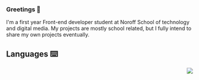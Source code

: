 ### Greetings 🙏

I'm a first year Front-end developer student at Noroff School of technology and digital media. 
My projects are mostly school related, but I fully intend to share my own projects eventually. 


##  Languages ⌨️

<a href="https://github.com/anuraghazra/github-readme-stats">
  <img align="right" src="https://github-readme-stats.vercel.app/api/top-langs/?username=Mbr90" />
</a>

<!--
**Mbr90/Mbr90** is a ✨ _special_ ✨ repository because its `README.md` (this file) appears on your GitHub profile.



Here are some ideas to get you started:

- 🔭 I’m currently working on ...
- 🌱 I’m currently learning ...
- 👯 I’m looking to collaborate on ...
- 🤔 I’m looking for help with ...
- 💬 Ask me about ...
- 📫 How to reach me: ...
- 😄 Pronouns: ...
- ⚡ Fun fact: ...
-->
